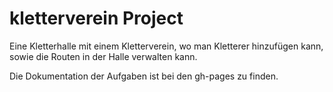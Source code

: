 # kletterverein Project

Eine Kletterhalle mit einem Kletterverein, wo man Kletterer hinzufügen kann,
sowie die Routen in der Halle verwalten kann.

Die Dokumentation der Aufgaben ist bei den gh-pages zu finden.
